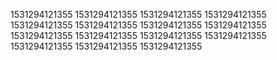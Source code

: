 1531294121355
1531294121355
1531294121355
1531294121355
1531294121355
1531294121355
1531294121355
1531294121355
1531294121355
1531294121355
1531294121355
1531294121355
1531294121355
1531294121355
1531294121355